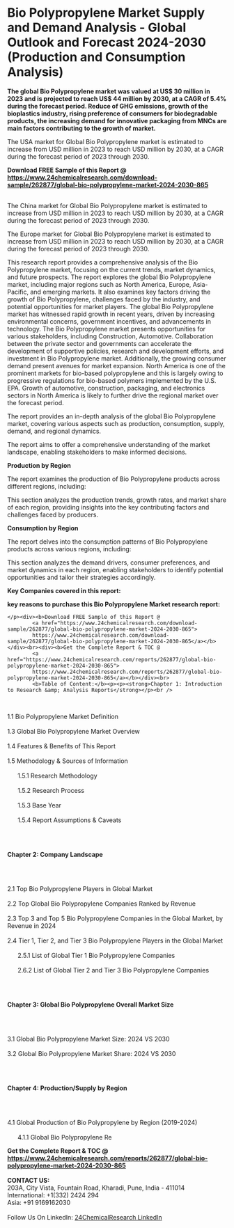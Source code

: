 <h1>Bio Polypropylene Market Supply and Demand Analysis - Global Outlook and Forecast 2024-2030 (Production and Consumption Analysis)</h1><p><strong>The global Bio Polypropylene market was valued at US$ 30 million in 2023 and is projected to reach US$ 44 million by 2030, at a CAGR of 5.4% during the forecast period. Reduce of GHG emissions, growth of the bioplastics industry, rising preference of consumers for biodegradable products, the increasing demand for innovative packaging from MNCs are main factors contributing to the growth of market. </strong></p><p>
</p><p>The USA market for Global Bio Polypropylene market is estimated to increase from USD million in 2023 to reach USD million by 2030, at a CAGR during the forecast period of 2023 through 2030.</p><div><b>Download FREE Sample of this Report @ 
            <a href="https://www.24chemicalresearch.com/download-sample/262877/global-bio-polypropylene-market-2024-2030-865">
            https://www.24chemicalresearch.com/download-sample/262877/global-bio-polypropylene-market-2024-2030-865</a></b></div><br><p>
</p><p>The China market for Global Bio Polypropylene market is estimated to increase from USD million in 2023 to reach USD million by 2030, at a CAGR during the forecast period of 2023 through 2030.</p><p>
</p><p>The Europe market for Global Bio Polypropylene market is estimated to increase from USD million in 2023 to reach USD million by 2030, at a CAGR during the forecast period of 2023 through 2030.</p><p>
</p><p>This research report provides a comprehensive analysis of the Bio Polypropylene market, focusing on the current trends, market dynamics, and future prospects. The report explores the global Bio Polypropylene market, including major regions such as North America, Europe, Asia-Pacific, and emerging markets. It also examines key factors driving the growth of Bio Polypropylene, challenges faced by the industry, and potential opportunities for market players. The global Bio Polypropylene market has witnessed rapid growth in recent years, driven by increasing environmental concerns, government incentives, and advancements in technology. The Bio Polypropylene market presents opportunities for various stakeholders, including Construction, Automotive. Collaboration between the private sector and governments can accelerate the development of supportive policies, research and development efforts, and investment in Bio Polypropylene market. Additionally, the growing consumer demand present avenues for market expansion. North America is one of the prominent markets for bio-based polypropylene and this is largely owing to progressive regulations for bio-based polymers implemented by the U.S. EPA. Growth of automotive, construction, packaging, and electronics sectors in North America is likely to further drive the regional market over the forecast period.</p><p>
</p><p>The report provides an in-depth analysis of the global Bio Polypropylene market, covering various aspects such as production, consumption, supply, demand, and regional dynamics.</p><p>
</p><p>The report aims to offer a comprehensive understanding of the market landscape, enabling stakeholders to make informed decisions.</p><p>
</p><p><strong>Production by Region</strong></p><p>
</p><p>The report examines the production of Bio Polypropylene products across different regions, including:</p><p>
</p><p>
</p><p>This section analyzes the production trends, growth rates, and market share of each region, providing insights into the key contributing factors and challenges faced by producers.</p><p>
</p><p><strong>Consumption by Region</strong></p><p>
</p><p>The report delves into the consumption patterns of Bio Polypropylene products across various regions, including:</p><p>
</p><p>
</p><p>This section analyzes the demand drivers, consumer preferences, and market dynamics in each region, enabling stakeholders to identify potential opportunities and tailor their strategies accordingly.</p><p>
<strong>Key Companies covered in this report:</strong></p><p>
</p><p>
</p><p><strong>key reasons to purchase this Bio Polypropylene Market research report:</strong></p><p>

	</p><div><b>Download FREE Sample of this Report @ 
            <a href="https://www.24chemicalresearch.com/download-sample/262877/global-bio-polypropylene-market-2024-2030-865">
            https://www.24chemicalresearch.com/download-sample/262877/global-bio-polypropylene-market-2024-2030-865</a></b></div><br><div><b>Get the Complete Report & TOC @ 
            <a href="https://www.24chemicalresearch.com/reports/262877/global-bio-polypropylene-market-2024-2030-865">
            https://www.24chemicalresearch.com/reports/262877/global-bio-polypropylene-market-2024-2030-865</a></b></div><br>
            <b>Table of Content:</b><p><p><strong>Chapter 1: Introduction to Research &amp; Analysis Reports</strong></p><br />
<br />
<p>1.1 Bio Polypropylene Market Definition<br /><br />
1.3 Global Bio Polypropylene Market Overview<br /><br />
1.4 Features &amp; Benefits of This Report<br /><br />
1.5 Methodology &amp; Sources of Information<br /><br />
&nbsp;&nbsp;&nbsp;&nbsp;&nbsp; 1.5.1 Research Methodology<br /><br />
&nbsp;&nbsp;&nbsp;&nbsp;&nbsp; 1.5.2 Research Process<br /><br />
&nbsp;&nbsp;&nbsp;&nbsp;&nbsp; 1.5.3 Base Year<br /><br />
&nbsp;&nbsp;&nbsp;&nbsp;&nbsp; 1.5.4 Report Assumptions &amp; Caveats</p><br />
<br />
<p><strong>Chapter 2: Company Landscape</strong></p><br />
<br />
<p>2.1 Top Bio Polypropylene Players in Global Market<br /><br />
2.2 Top Global Bio Polypropylene Companies Ranked by Revenue<br /><br />
2.3 Top 3 and Top 5 Bio Polypropylene Companies in the Global Market, by Revenue in 2024<br /><br />
2.4 Tier 1, Tier 2, and Tier 3 Bio Polypropylene Players in the Global Market<br /><br />
&nbsp;&nbsp;&nbsp;&nbsp;&nbsp; 2.5.1 List of Global Tier 1 Bio Polypropylene Companies<br /><br />
&nbsp;&nbsp;&nbsp;&nbsp;&nbsp; 2.6.2 List of Global Tier 2 and Tier 3 Bio Polypropylene Companies</p><br />
<br />
<p><strong>Chapter 3: Global Bio Polypropylene Overall Market Size</strong></p><br />
<br />
<p>3.1 Global Bio Polypropylene Market Size: 2024 VS 2030<br /><br />
3.2 Global Bio Polypropylene Market Share: 2024 VS 2030</p><br />
<br />
<p><strong>Chapter 4: Production/Supply by Region</strong></p><br />
<br />
<p>4.1 Global Production of Bio Polypropylene by Region (2019-2024)<br /><br />
&nbsp;&nbsp;&nbsp;&nbsp;&nbsp; 4.1.1 Global Bio Polypropylene Re</p><div><b>Get the Complete Report & TOC @ 
            <a href="https://www.24chemicalresearch.com/reports/262877/global-bio-polypropylene-market-2024-2030-865">
            https://www.24chemicalresearch.com/reports/262877/global-bio-polypropylene-market-2024-2030-865</a></b></div><br><b>CONTACT US:</b><br>
            203A, City Vista, Fountain Road, Kharadi, Pune, India - 411014<br>
            International: +1(332) 2424 294<br>
            Asia: +91 9169162030 <br><br>
            Follow Us On LinkedIn: <a href="https://www.linkedin.com/company/24chemicalresearch/">24ChemicalResearch LinkedIn</a>